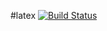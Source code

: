 #latex [![Build Status](https://travis-ci.org/lutak-srce/latex.svg)](https://travis-ci.org/lutak-srce/latex)
